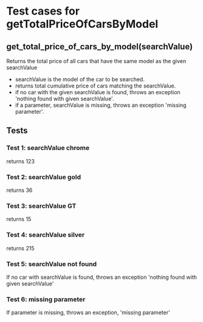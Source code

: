 # Test cases for getTotalPriceOfCarsByModel

## **get_total_price_of_cars_by_model(searchValue)**

Returns the total price of all cars that have the same model as the given searchValue

- searchValue is the model of the car to be searched.
- returns total cumulative price of cars matching the searchValue.
- if no car with the given searchValue is found, throws an exception 'nothing found with given searchValue'.
- if a parameter, searchValue is missing, throws an exception 'missing parameter'.

## Tests

### Test 1: searchValue chrome

returns 123

### Test 2: searchValue gold

returns 36

### Test 3: searchValue GT

returns 15

### Test 4: searchValue silver

returns 215

### Test 5: searchValue not found

If no car with searchValue is found, throws an exception 'nothing found with given searchValue'

### Test 6: missing parameter

If parameter is missing, throws an exception, 'missing parameter'
